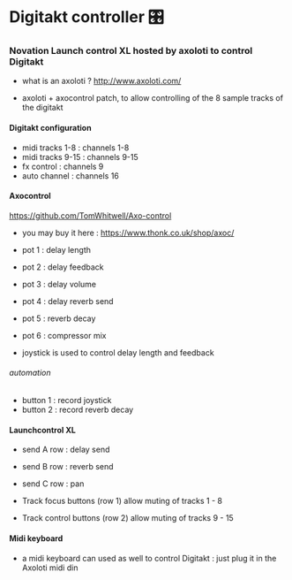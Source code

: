 # Digitakt controller :control_knobs:

### Novation Launch control XL hosted by axoloti to control Digitakt

* what is an axoloti ? http://www.axoloti.com/

* axoloti + axocontrol patch, to allow controlling of the 8 sample tracks of the digitakt

#### Digitakt configuration

* midi tracks 1-8 : channels 1-8 
* midi tracks 9-15 : channels 9-15
* fx control : channels 9
* auto channel : channels 16 


#### Axocontrol

https://github.com/TomWhitwell/Axo-control

- you may buy it here : https://www.thonk.co.uk/shop/axoc/

* pot 1 : delay length
* pot 2 : delay feedback
* pot 3 : delay volume
* pot 4 : delay reverb send
* pot 5 : reverb decay
* pot 6 : compressor mix

* joystick is used to control delay length and feedback

###### automation

* button 1 : record joystick
* button 2 : record reverb decay


#### Launchcontrol XL

* send A row : delay send

* send B row : reverb send

* send C row : pan


* Track focus buttons (row 1) allow muting of tracks 1 - 8

* Track control buttons (row 2) allow muting of tracks 9 - 15


#### Midi keyboard

* a midi keyboard can used as well to control Digitakt : just plug it in the Axoloti midi din

